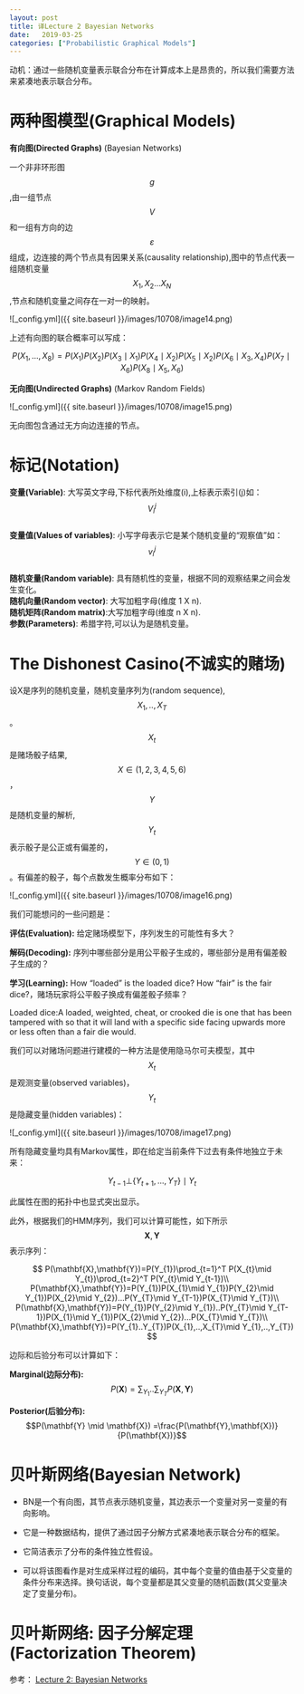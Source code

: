 ```yaml
---
layout: post
title: 译Lecture 2 Bayesian Networks
date:   2019-03-25
categories: ["Probabilistic Graphical Models"]
---  
```


动机：通过一些随机变量表示联合分布在计算成本上是昂贵的，所以我们需要方法来紧凑地表示联合分布。  

# 两种图模型(Graphical Models)  


**有向图(Directed Graphs)** (Bayesian Networks)  

一个非非环形图$$g$$,由一组节点$$V$$和一组有方向的边$$\varepsilon$$组成，边连接的两个节点具有因果关系(causality relationship),图中的节点代表一组随机变量$$X_{1},X_{2}...X_{N}$$,节点和随机变量之间存在一对一的映射。 

![_config.yml]({{ site.baseurl }}/images/10708/image14.png)  
 

上述有向图的联合概率可以写成：

$$P(X_{1},...,X_{8})=P(X_{1})P(X_{2})P(X_{3}\mid X_{1})P(X_{4}\mid X_{2})P(X_{5}\mid X_{2})P(X_{6}\mid X_{3},X_{4})P(X_{7}\mid X_{6})P(X_{8}\mid X_{5},X_{6})$$   


**无向图(Undirected Graphs)** (Markov Random Fields)  

![_config.yml]({{ site.baseurl }}/images/10708/image15.png)   

无向图包含通过无方向边连接的节点。  


# 标记(Notation)   

**变量(Variable)**: 大写英文字母,下标代表所处维度(i),上标表示索引(j)如：$$ V_{i}^j $$    
**变量值(Values of variables)**: 小写字母表示它是某个随机变量的“观察值”如：$$v_{i}^j$$   
**随机变量(Random variable)**: 具有随机性的变量，根据不同的观察结果之间会发生变化。   
**随机向量(Random vector)**: 大写加粗字母(维度 1 X n).   
**随机矩阵(Random matrix)**:大写加粗字母(维度 n X n).   
**参数(Parameters)**: 希腊字符,可以认为是随机变量。   

# The Dishonest Casino(不诚实的赌场)  

设X是序列的随机变量，随机变量序列为(random sequence),$$X_{1},..,X_{T}$$。$$X_{t}$$是赌场骰子结果,$$X \in (1,2,3,4,5,6)$$，$$Y$$是随机变量的解析,$$Y_{t}$$表示骰子是公正或有偏差的，$$Y\in (0,1)$$。有偏差的骰子，每个点数发生概率分布如下：  

![_config.yml]({{ site.baseurl }}/images/10708/image16.png)    

我们可能想问的一些问题是：  

**评估(Evaluation):** 给定赌场模型下，序列发生的可能性有多大？  

**解码(Decoding):** 序列中哪些部分是用公平骰子生成的，哪些部分是用有偏差骰子生成的？ 

**学习(Learning):** How “loaded” is the loaded dice? How “fair” is the fair dice?，赌场玩家将公平骰子换成有偏差骰子频率？

Loaded dice:A loaded, weighted, cheat, or crooked die is one that has been tampered with so that it will land with a specific side facing upwards more or less often than a fair die would. 

我们可以对赌场问题进行建模的一种方法是使用隐马尔可夫模型，其中$$X_{t}$$是观测变量(observed variables)，$$Y_{t}$$是隐藏变量(hidden variables)：  

![_config.yml]({{ site.baseurl }}/images/10708/image17.png)    

所有隐藏变量均具有Markov属性，即在给定当前条件下过去有条件地独立于未来：    

$$Y_{t-1} \bot \{Y_{t+1},...,Y_{T}\}\mid Y_{t}$$   

此属性在图的拓扑中也显式突出显示。  

此外，根据我们的HMM序列，我们可以计算可能性，如下所示$$\mathbf{X},\mathbf{Y}$$表示序列：  

$$
P(\mathbf{X},\mathbf{Y})=P(Y_{1})\prod_{t=1}^T P(X_{t}\mid Y_{t})\prod_{t=2}^T P(Y_{t}\mid Y_{t-1})\\
P(\mathbf{X},\mathbf{Y})=P(Y_{1})P(X_{1}\mid Y_{1})P(Y_{2}\mid Y_{1})P(X_{2}\mid Y_{2})...P(Y_{T}\mid Y_{T-1})P(X_{T}\mid Y_{T})\\
P(\mathbf{X},\mathbf{Y})=P(Y_{1})P(Y_{2}\mid Y_{1})..P(Y_{T}\mid Y_{T-1})P(X_{1}\mid Y_{1})P(X_{2}\mid Y_{2})...P(X_{T}\mid Y_{T})\\
P(\mathbf{X},\mathbf{Y})=P(Y_{1}..Y_{T})P(X_{1},..,X_{T}\mid Y_{1},..,Y_{T})
$$

边际和后验分布可以计算如下：   

**Marginal(边际分布):** $$P(\mathbf{X})=\sum_{Y_{1}}..\sum_{Y_{T}}P(\mathbf{X},\mathbf{Y})$$   

**Posterior(后验分布):** $$P(\mathbf{Y} \mid \mathbf{X}) =\frac{P(\mathbf{Y},\mathbf{X})}{P(\mathbf{X})}$$  

# 贝叶斯网络(Bayesian Network)   

+ BN是一个有向图，其节点表示随机变量，其边表示一个变量对另一变量的有向影响。 

+ 它是一种数据结构，提供了通过因子分解方式紧凑地表示联合分布的框架。  

+ 它简洁表示了分布的条件独立性假设。  

+ 可以将该图看作是对生成采样过程的编码，其中每个变量的值由基于父变量的条件分布来选择。换句话说，每个变量都是其父变量的随机函数(其父变量决定了变量分布)。  

# 贝叶斯网络: 因子分解定理(Factorization Theorem)    




参考：
[Lecture 2: Bayesian Networks](https://sailinglab.github.io/pgm-spring-2019/notes/lecture-02/)